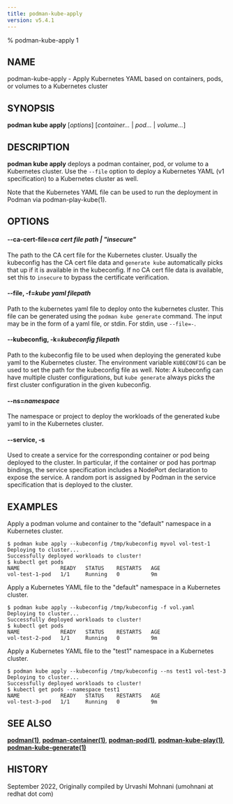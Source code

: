 ```yaml
---
title: podman-kube-apply
version: v5.4.1
---
```


% podman-kube-apply 1

## NAME
podman-kube-apply - Apply Kubernetes YAML based on containers, pods, or volumes to a Kubernetes cluster

## SYNOPSIS
**podman kube apply** [*options*] [*container...* | *pod...* | *volume...*]

## DESCRIPTION
**podman kube apply** deploys a podman container, pod, or volume to a Kubernetes cluster. Use the `--file` option to deploy a Kubernetes YAML (v1 specification) to a Kubernetes cluster as well.

Note that the Kubernetes YAML file can be used to run the deployment in Podman via podman-play-kube(1).

## OPTIONS

#### **--ca-cert-file**=*ca cert file path | "insecure"*

The path to the CA cert file for the Kubernetes cluster. Usually the kubeconfig has the CA cert file data and `generate kube` automatically picks that up if it is available in the kubeconfig. If no CA cert file data is available, set this to `insecure` to bypass the certificate verification.

#### **--file**, **-f**=*kube yaml filepath*

Path to the kubernetes yaml file to deploy onto the kubernetes cluster. This file can be generated using the `podman kube generate` command. The input may be in the form of a yaml file, or stdin. For stdin, use `--file=-`.

#### **--kubeconfig**, **-k**=*kubeconfig filepath*

Path to the kubeconfig file to be used when deploying the generated kube yaml to the Kubernetes cluster. The environment variable `KUBECONFIG` can be used to set the path for the kubeconfig file as well.
Note: A kubeconfig can have multiple cluster configurations, but `kube generate` always picks the first cluster configuration in the given kubeconfig.

#### **--ns**=*namespace*

The namespace or project to deploy the workloads of the generated kube yaml to in the Kubernetes cluster.

#### **--service**, **-s**

Used to create a service for the corresponding container or pod being deployed to the cluster. In particular, if the container or pod has portmap bindings, the service specification includes a NodePort declaration to expose the service. A random port is assigned by Podman in the service specification that is deployed to the cluster.

## EXAMPLES

Apply a podman volume and container to the "default" namespace in a Kubernetes cluster.
```
$ podman kube apply --kubeconfig /tmp/kubeconfig myvol vol-test-1
Deploying to cluster...
Successfully deployed workloads to cluster!
$ kubectl get pods
NAME             READY   STATUS    RESTARTS   AGE
vol-test-1-pod   1/1     Running   0          9m
```

Apply a Kubernetes YAML file to the "default" namespace in a Kubernetes cluster.
```
$ podman kube apply --kubeconfig /tmp/kubeconfig -f vol.yaml
Deploying to cluster...
Successfully deployed workloads to cluster!
$ kubectl get pods
NAME             READY   STATUS    RESTARTS   AGE
vol-test-2-pod   1/1     Running   0          9m
```

Apply a Kubernetes YAML file to the "test1" namespace in a Kubernetes cluster.
```
$ podman kube apply --kubeconfig /tmp/kubeconfig --ns test1 vol-test-3
Deploying to cluster...
Successfully deployed workloads to cluster!
$ kubectl get pods --namespace test1
NAME             READY   STATUS    RESTARTS   AGE
vol-test-3-pod   1/1     Running   0          9m

```

## SEE ALSO
**[podman(1)](podman.1.md)**, **[podman-container(1)](podman-container.1.md)**, **[podman-pod(1)](podman-pod.1.md)**, **[podman-kube-play(1)](podman-kube-play.1.md)**, **[podman-kube-generate(1)](podman-kube-generate.1.md)**

## HISTORY
September 2022, Originally compiled by Urvashi Mohnani (umohnani at redhat dot com)
